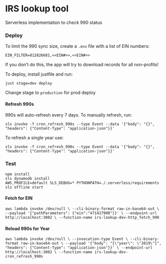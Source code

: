 # IRS lookup tool

Serverless implementation to check 990 status

### Deploy

To limit the 990 sync size, create a `.env` file with a list of EIN numbers:

    EIN_FILTER=812826681,<<EIN#>>,<<EIN#>>

If you don't do this, the app will try to download records for all non-profits!

To deploy, install justfile and run:

    just stage=dev deploy
     
Change stage to `production` for prod deploy 

#### Refresh 990s

990s will auto-refresh every 7 days. To manually refresh, run:

    sls invoke -f cron_refresh_990s --type Event --data '{"body": "{}", "headers": {"Content-Type": "application-json"}}'


To refresh a single year use:

    sls invoke -f cron_refresh_990s --type Event --data '{"body": "{}", "headers": {"Content-Type": "application-json"}}'


### Test

    npm install
    sls dynamodb install
    AWS_PROFILE=default SLS_DEBUG=* PYTHONPATH=./.serverless/requirements sls offline start

#### Fetch for EIN
`aws lambda invoke /dev/null \
   --cli-binary-format raw-in-base64-out \
   --payload '{"pathParameters": {"ein":"471417900"}}' \
   --endpoint-url http://localhost:3002 \
   --function-name irs-lookup-dev-http_fetch_990`
   
#### Reload 990s for Year
`aws lambda invoke /dev/null \
   --invocation-type Event \
   --cli-binary-format raw-in-base64-out \
   --payload '{"body": "{\"year\": \"2019\"}", "headers": {"Content-Type": "application-json"}}' \
   --endpoint-url http://localhost:3002 \
   --function-name irs-lookup-dev-cron_refresh_990s`